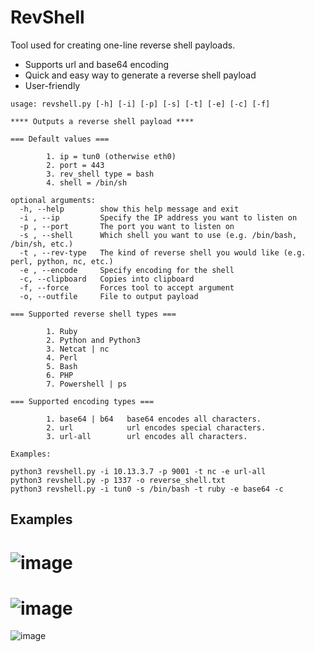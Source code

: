 # RevShell

Tool used for creating one-line reverse shell payloads.
* Supports url and base64 encoding
* Quick and easy way to generate a reverse shell payload
* User-friendly

```
usage: revshell.py [-h] [-i] [-p] [-s] [-t] [-e] [-c] [-f]

**** Outputs a reverse shell payload ****

=== Default values ===

        1. ip = tun0 (otherwise eth0)
        2. port = 443
        3. rev_shell type = bash
        4. shell = /bin/sh

optional arguments:
  -h, --help        show this help message and exit
  -i , --ip         Specify the IP address you want to listen on
  -p , --port       The port you want to listen on
  -s , --shell      Which shell you want to use (e.g. /bin/bash, /bin/sh, etc.)
  -t , --rev-type   The kind of reverse shell you would like (e.g. perl, python, nc, etc.)
  -e , --encode     Specify encoding for the shell
  -c, --clipboard   Copies into clipboard
  -f, --force       Forces tool to accept argument
  -o, --outfile     File to output payload

=== Supported reverse shell types ===

        1. Ruby
        2. Python and Python3
        3. Netcat | nc
        4. Perl
        5. Bash
        6. PHP
        7. Powershell | ps

=== Supported encoding types ===

        1. base64 | b64   base64 encodes all characters.
        2. url            url encodes special characters.
        3. url-all        url encodes all characters.

Examples:

python3 revshell.py -i 10.13.3.7 -p 9001 -t nc -e url-all
python3 revshell.py -p 1337 -o reverse_shell.txt
python3 revshell.py -i tun0 -s /bin/bash -t ruby -e base64 -c

```
## Examples

![image](https://user-images.githubusercontent.com/77868212/113517220-371e9d00-9544-11eb-8c04-4db69dea636e.png)
===================================
![image](https://user-images.githubusercontent.com/77868212/113517269-806eec80-9544-11eb-8182-5fd4f18acaaa.png)
===================================
![image](https://user-images.githubusercontent.com/77868212/113517872-37b93280-9548-11eb-9625-43c74f1b44ec.png)
